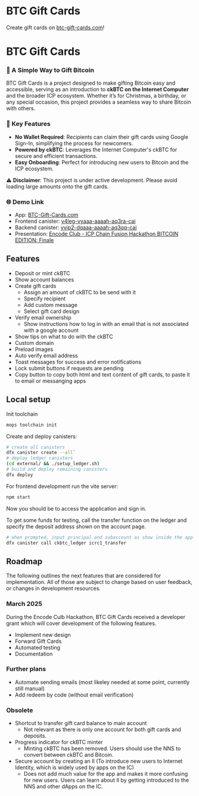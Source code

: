 # BTC Gift Cards

Create gift cards on [btc-gift-cards.com](https://btc-gift-cards.com)!

# BTC Gift Cards

### 🎁 A Simple Way to Gift Bitcoin

BTC Gift Cards is a project designed to make gifting Bitcoin easy and accessible, serving as an introduction to **ckBTC on the Internet Computer** and the broader ICP ecosystem. Whether it’s for Christmas, a birthday, or any special occasion, this project provides a seamless way to share Bitcoin with others.

### 🚀 Key Features
- **No Wallet Required**: Recipients can claim their gift cards using Google Sign-In, simplifying the process for newcomers.  
- **Powered by ckBTC**: Leverages the Internet Computer's ckBTC for secure and efficient transactions.  
- **Easy Onboarding**: Perfect for introducing new users to Bitcoin and the ICP ecosystem.  

⚠️ **Disclaimer**: This project is under active development. Please avoid loading large amounts onto the gift cards.

### 🌐 Demo Link

- App: [BTC-Gift-Cards.com](https://btc-gift-cards.com)
- Frontend canister: [y4leg-vyaaa-aaaah-aq3ra-cai](https://y4leg-vyaaa-aaaah-aq3ra-cai.icp0.io/)
- Backend canister: [yvip2-dqaaa-aaaah-aq3qq-cai](https://a4gq6-oaaaa-aaaab-qaa4q-cai.raw.icp0.io/?id=yvip2-dqaaa-aaaah-aq3qq-cai)
- Presentation: [Encode Club - ICP Chain Fusion Hackathon BITCOIN EDITION: Finale](https://youtu.be/KhSwGzRhYc0)

## Features

- Deposit or mint ckBTC
- Show account balances
- Create gift cards
  - Assign an amount of ckBTC to be send with it
  - Specify recipient
  - Add custom message
  - Select gift card design
- Verify email ownership
  - Show instructions how to log in with an email that is not associated with a google account
- Show tips on what to do with the ckBTC
- Custom domain
- Preload images
- Auto verify email address
- Toast messages for success and error notifications
- Lock submit buttons if requests are pending
- Copy button to copy both html and text content of gift cards, to paste it to email or messanging apps

## Local setup

Init toolchain

```bash
mops toolchain init
```

Create and deploy canisters:


```bash
# create all canisters
dfx canister create --all`
# deploy ledger canisters
(cd external/ && ./setup_ledger.sh)
# build and deploy remaining canisters
dfx deploy
```

For frontend development run the vite server:

```bash
npm start
```

Now you should be to access the application and sign in.

To get some funds for testing, call the transfer function on the ledger and specify the deposit address shown on the account page.

```bash
# when prompted, input principal and subaccount as show inside the app
dfx canister call ckbtc_ledger icrc1_transfer
```

## Roadmap

The following outlines the next features that are considered for implementation.
All of those are subject to change based on user feedback, or changes in development resources.

### March 2025

During the Encode Culb Hackathon, BTC Gift Cards received a developer grant which will cover development of the following features.

- Implement new design
- Forward Gift Cards
- Automated testing
- Documentation

### Further plans

- Automate sending emails (most likeley needed at some point, currently still manual)
- Add redeem by code (without email verification)

### Obsolete

- Shortcut to transfer gift card balance to main account
  - Not relevant as there is only one account for both gift cards and deposits.
- Progress indicator for ckBTC minter
  - Minting ckBTC has been removed. Users should use the NNS to convert between ckBTC and Bitcoin.
- Secure account by creating an II (To introduce new users to Internet Identity, which is widely used by apps on the IC)
  - Does not add much value for the app and makes it more confusing for new users. Users can learn about II by getting introduced to the NNS and other dApps on the IC.
